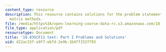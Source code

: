 ```yaml
---
content_type: resource
description: This resource contains solutions for the problem statements related to
  matrix methods.
file: /media/https%3A/open-learning-course-data-rc.s3.amazonaws.com/18-03sc-differential-equations-fall-2011/d22ac33fa9f7eb7d2e9b1b47f332f793_MIT18_03SCF11_ps8_s33s.pdf
file_type: application/pdf
resourcetype: Document
title: '18.03SCF11 text: Part I Problems and Solutions'
uid: d22ac33f-a9f7-eb7d-2e9b-1b47f332f793
---
```

